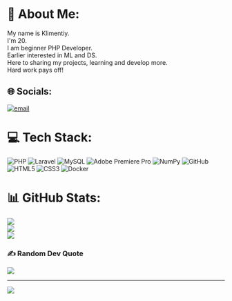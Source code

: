 # 💫 About Me:
My name is Klimentiy.<br>I'm 20.<br>I am beginner PHP Developer.<br>Earlier interested in ML and DS.<br>Here to sharing my projects, learning and develop more.<br>Hard work pays off!


## 🌐 Socials:
[![email](https://img.shields.io/badge/Email-D14836?logo=gmail&logoColor=white)](mailto:chanskiy777@mail.ru) 

# 💻 Tech Stack:
![PHP](https://img.shields.io/badge/php-%23777BB4.svg?style=for-the-badge&logo=php&logoColor=white) ![Laravel](https://img.shields.io/badge/laravel-%23FF2D20.svg?style=for-the-badge&logo=laravel&logoColor=white) ![MySQL](https://img.shields.io/badge/mysql-4479A1.svg?style=for-the-badge&logo=mysql&logoColor=white) ![Adobe Premiere Pro](https://img.shields.io/badge/Adobe%20Premiere%20Pro-9999FF.svg?style=for-the-badge&logo=Adobe%20Premiere%20Pro&logoColor=white) ![NumPy](https://img.shields.io/badge/numpy-%23013243.svg?style=for-the-badge&logo=numpy&logoColor=white) ![GitHub](https://img.shields.io/badge/github-%23121011.svg?style=for-the-badge&logo=github&logoColor=white) ![HTML5](https://img.shields.io/badge/html5-%23E34F26.svg?style=for-the-badge&logo=html5&logoColor=white) ![CSS3](https://img.shields.io/badge/css3-%231572B6.svg?style=for-the-badge&logo=css3&logoColor=white) ![Docker](https://img.shields.io/badge/docker-%230db7ed.svg?style=for-the-badge&logo=docker&logoColor=white)
# 📊 GitHub Stats:
![](https://github-readme-stats.vercel.app/api?username=screwthecap1&theme=shadow_red&hide_border=false&include_all_commits=true&count_private=true)<br/>
![](https://nirzak-streak-stats.vercel.app/?user=screwthecap1&theme=shadow_red&hide_border=false)<br/>
![](https://github-readme-stats.vercel.app/api/top-langs/?username=screwthecap1&theme=shadow_red&hide_border=false&include_all_commits=true&count_private=true&layout=compact)

### ✍️ Random Dev Quote
![](https://quotes-github-readme.vercel.app/api?type=vetical&theme=dark)

---
[![](https://visitcount.itsvg.in/api?id=screwthecap1&icon=2&color=4)](https://visitcount.itsvg.in)

<!-- Proudly created with GPRM ( https://gprm.itsvg.in ) -->
